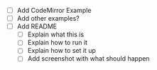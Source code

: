 - [ ] Add CodeMirror Example 
- [ ] Add other examples? 
- [ ] Add README 
    - [ ] Explain what this is
    - [ ] Explain how to run it
    - [ ] Explain how to set it up
    - [ ] Add screenshot with what should happen
